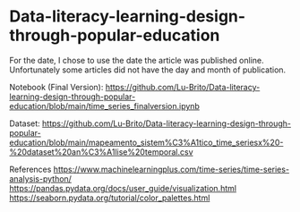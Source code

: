# Data-literacy-learning-design-through-popular-education

For the date, I chose to use the date the article was published online. Unfortunately some articles did not have the day and month of publication.

Notebook (Final Version): https://github.com/Lu-Brito/Data-literacy-learning-design-through-popular-education/blob/main/time_series_finalversion.ipynb

Dataset: https://github.com/Lu-Brito/Data-literacy-learning-design-through-popular-education/blob/main/mapeamento_sistem%C3%A1tico_time_seriesx%20-%20dataset%20an%C3%A1lise%20temporal.csv 

References
https://www.machinelearningplus.com/time-series/time-series-analysis-python/
https://pandas.pydata.org/docs/user_guide/visualization.html
https://seaborn.pydata.org/tutorial/color_palettes.html
